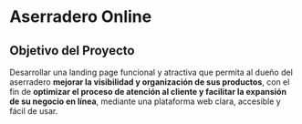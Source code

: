 # Aserradero Online

## Objetivo del Proyecto

Desarrollar una landing page funcional y atractiva que permita al dueño del aserradero **mejorar la visibilidad y organización de sus productos**, con el fin de **optimizar el proceso de atención al cliente y facilitar la expansión de su negocio en línea**, mediante una plataforma web clara, accesible y fácil de usar.
